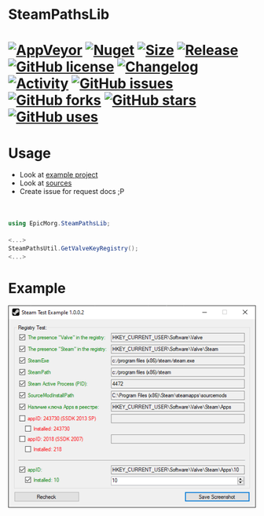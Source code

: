 # SteamPathsLib

# [![AppVeyor](https://img.shields.io/appveyor/ci/stamepicmorg/steampathslib?style=flat-square)](https://ci.appveyor.com/project/stamepicmorg/steampathslib) [![Nuget](https://img.shields.io/nuget/v/EpicMorg.SteamPathsLib?style=flat-square)](https://www.nuget.org/packages/EpicMorg.SteamPathsLib/) [![Size](https://img.shields.io/github/repo-size/EpicMorg/SteamPathsLib?label=size&style=flat-square)](https://github.com/EpicMorg/SteamPathsLib/archive/master.zip) [![Release](https://img.shields.io/github/v/release/EpicMorg/SteamPathsLib?style=flat-square)](https://github.com/EpicMorg/SteamPathsLib/releases) [![GitHub license](https://img.shields.io/github/license/EpicMorg/SteamPathsLib.svg?style=popout-square)](LICENSE.md) [![Changelog](https://img.shields.io/badge/Changelog-yellow.svg?style=popout-square)](CHANGELOG.md) [![Activity](https://img.shields.io/github/commit-activity/w/EpicMorg/SteamPathsLib?&style=flat-square)](https://github.com/EpicMorg/SteamPathsLib/commits) [![GitHub issues](https://img.shields.io/github/issues/EpicMorg/SteamPathsLib.svg?style=popout-square)](https://github.com/EpicMorg/SteamPathsLib/issues) [![GitHub forks](https://img.shields.io/github/forks/EpicMorg/SteamPathsLib.svg?style=popout-square)](https://github.com/EpicMorg/SteamPathsLib/network) [![GitHub stars](https://img.shields.io/github/stars/EpicMorg/SteamPathsLib.svg?style=popout-square)](https://github.com/EpicMorg/SteamPathsLib/stargazers) [![GitHub uses](https://img.shields.io/sourcegraph/rrc/github.com/EpicMorg/SteamPathsLib?style=flat-square)](https://github.com/EpicMorg/SteamPathsLib/pulse)
 
# Usage

* Look at [example project](https://github.com/EpicMorg/SteamPathsLib/blob/master/src/SteamTest/FrmMain.cs)
* Look at [sources](https://github.com/EpicMorg/SteamPathsLib/blob/master/src/EpicMorg.SteamPathsLib/SteamPathsUtil.cs)
* Create issue for request docs ;P

``` csharp


using EpicMorg.SteamPathsLib;

<...>
SteamPathsUtil.GetValveKeyRegistry();
<...>


```

# Example

![Example](https://raw.githubusercontent.com/EpicMorg/SteamPathsLib/master/SteamTest.Png)
